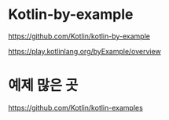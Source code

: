 # Kotlin-by-example

https://github.com/Kotlin/kotlin-by-example

https://play.kotlinlang.org/byExample/overview

# 예제 많은 곳 

https://github.com/Kotlin/kotlin-examples